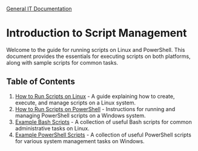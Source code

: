 [General IT Documentation](../README.md)
# **Introduction to Script Management**

Welcome to the guide for running scripts on Linux and PowerShell. This document provides the essentials for executing scripts on both platforms, along with sample scripts for common tasks.

## **Table of Contents**

1. [How to Run Scripts on Linux](docs/how_to_run_scripts_linux.md) - A guide explaining how to create, execute, and manage scripts on a Linux system.
2. [How to Run Scripts on PowerShell](docs/how_to_run_scripts_powershell.md) - Instructions for running and managing PowerShell scripts on a Windows system.
3. [Example Bash Scripts](docs/example_bash_scripts.md) - A collection of useful Bash scripts for common administrative tasks on Linux.
4. [Example PowerShell Scripts](docs/example_powershell_scripts.md) - A collection of useful PowerShell scripts for various system management tasks on Windows.
